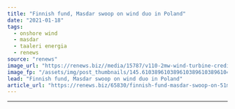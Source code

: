 ```yaml
---
title: "Finnish fund, Masdar swoop on wind duo in Poland"
date: "2021-01-18"
tags: 
  - onshore wind
  - masdar
  - taaleri energia
  - renews
source: "renews"
image_url: "https://renews.biz//media/15787/v110-2mw-wind-turbine-credit-vestas.jpg?mode=crop&width=770&heightratio=0.6103896103896103896103896104&slimmage=true"
image_fp: "/assets/img/post_thumbnails/145.6103896103896103896103896104&slimmage=true"
lead: "Finnish fund, Masdar swoop on wind duo in Poland"
article_url: "https://renews.biz/65830/finnish-fund-masdar-swoop-on-51mw-polish-wind-duo/"
---
```


---
